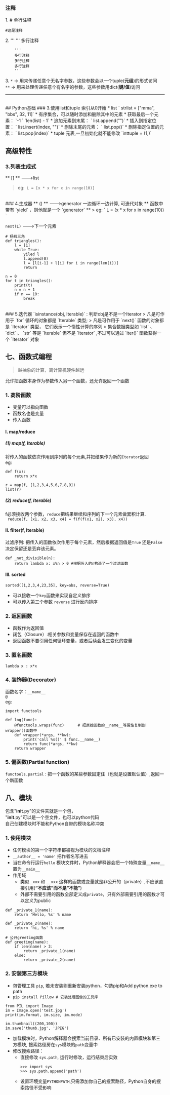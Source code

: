 ### 注释
1\. \# 单行注释   

`#这是注释`   

2\. ''' ''' 多行注释
```
    '''
    多行注释
    多行注释
    多行注释
    '''
```
3\. `*`     -> 用来传递任意个无名字参数，这些参数会以一个tuple(**元组**)的形式访问   
    `**`    -> 用来处理传递任意个有名字的参数，这些参数用dict(**键/值**)访问     
****
</br>
## Python基础
### 3.使用list和tuple
索引从0开始
* list
    ` strlist = ["mma", "bbs", 32, 11]`   
    * 有序集合，可以随时添加和删除其中的元素
    * 获取最后一个元素：    
        `-1 `   
        `len(list) - 1` 
    * 追加元素到末尾：      
        ` list.append("")`   
    * 插入到指定位置：   
        ` list.insert(index, "")`
    * 删除末尾的元素：   
        ` list.pop()`   
    * 删除指定位置的元素：   
        ` list.pop(index)`
* tuple   
   元表,一旦初始化就不能修改  
   `inttuple = (1,)`   
    

## 高级特性   
### 3.列表生成式   

** [] **    --->list  
> eg:` L = [x * x for x in range(10)]`   

</br>
### 4.生成器   
** () **      --->generator 一边循环一边计算, 可迭代对象    
** 函数中带有 `yield` ，则他就是一个 `generator` **
> eg: ` L = (x * x for x in range(10)) ` 

`next(L)`                 --->下一个元素

```    
# 杨辉三角
def triangles():
    l = [1]
    while True:
        yiled l
        l.append(0)
        l = [l[i-1] + l[i] for i in range(len(i))]
        return

n = 0
for t in triangles():
    print(t)
    n = n + 1
    if n == 10:
        break
```
</br>
### 5.迭代器   
 `isinstance(obj, Iterable)` : 判断obj是不是一个Iterator
> 凡是可作用于 `for` 循环的对象都是 `Iterable` 类型;    
> 凡是可作用于 `next()` 函数的对象都是 `Iterator` 类型， 它们表示一个惰性计算的序列    
> 集合数据类型如 `list` 、 `dict` 、 `str` 等是 `Iterable` 但不是 `Iterator` ,不过可以通过
 `iter()` 函数获得一个 `Iterator` 对象   
</br>

## 七、函数式编程
> 越抽象的计算，离计算机硬件越远   

允许把函数本身作为参数传入另一个函数，还允许返回一个函数

### 1. 高阶函数
* 变量可以指向函数
* 函数名也是变量  
* 传入函数   

#### I. map/reduce
##### (1) map(f, Iterable)
将传入的函数依次作用到序列的每个元素,并把结果作为新的`Iterator`返回   
eg:
```
def f(x):
    return x*x

r = map(f, [1,2,3,4,5,6,7,8,9])
list(r)
```
##### (2) reduce(f, Iterable)
f必须接收两个参数，`reduce`把结果继续和序列的下一个元素做累积计算.   
` reduce(f, [x1, x2, x3, x4] = f(f(f(x1, x2), x3), x4))`   


#### II. filter(f, Iterable)
过滤序列: 把传入的函数依次作用于每个元素，然后根据返回值是`True` 还是`False`决定保留还是丢弃该元素。   
```
def _not_divisible(n):
    return lambda x: x%n > 0 #根据传入的n构造了一个过滤函数
```

#### III. sorted
`sorted([1,2,3,4,23,35], key=abs, reverse=True)`   
* 可以接收一个`key`函数来实现自定义排序   
* 可以传入第三个参数 `reverse` 进行反向排序   

### 2. 返回函数
* 函数作为返回值   
* 闭包（Closure）:相关参数和变量保存在返回的函数中   
* 返回函数不要引用任何循环变量，或者后续会发生变化的变量  

### 3. 匿名函数
`lambda x : x*x `

### 4. 装饰器(Decorator)
 函数名字：`__name__`   
`@`   
eg:   
```
import functools

def log(func):
    @functools.wraps(func)      # 把原始函数的__name__等属性复制到wrapper()函数中
    def wrapper(*args, **kw):
        print('call %s()' $ func.__name__)
        return func(*args, **kw)
    return wrapper
```
### 5. 偏函数(Partial function)

`functools.partial` : 把一个函数的某些参数固定住（也就是设置默认值）,返回一个新函数   


## 八、模块
包含"__init__.py"的文件夹就是一个包，   
"__init__.py"可以是一个空文件，也可以python代码   
自己创建模块时不能和Python自带的模块名称冲突   

### 1. 使用模块
* 任何模块的第一个字符串都被视为模块的文档注释
* `__author__ = 'name'` 把作者名写进去
* 当在命令行运行`hello` 模块文件时，Python解释器会把一个特殊变量`__name__`置为`__main__`   
* 作用域   
    * 类似 `_xxx` 和 `__xxx` 这样的函数或变量就是非公开的（private）,不应该直接引用(**“不应该”而不是“不能”**)   
    * 外部不需要引用的函数全部定义成`private`，只有外部需要引用的函数才可以定义为public   

```
def _private_1(name):
    return 'Hello, %s' % name

def _private_2(name):
    return 'hi, %s' % name

# 公开greeting函数
def greeting(name): 
    if len(name) > 3:
        return _private_1(name)
    else:
        return _private_2(name)

```

### 2. 安装第三方模块
* 包管理工具 `pip`, 若未安装则重新安装python，勾选pip和Add python.exe to path   
* `pip install Pillow # 安装处理图像的工具库`   

```
from PIL import Image
im = Image.open('test.jpg')
print(im.format, im.size, im.mode)

im.thumbnail((200,100))
im.save('thumb.jpg', 'JPEG')

```   
* 加载模块时，Python解释器会搜索当前目录、所有已安装的内置模块和第三方模块,
  搜索路径房在`sys`模块的`path`变量中
* 修改搜索路径：   
    * 直接修改 `sys.path`, 运行时修改，运行结束后实效
        ```
        >>> import sys
        >>> sys.path.append('path')
        ```   
    * 设置环境变量`PYTHONPATH`,只需添加你自己的搜索路径，Python自身的搜索路径不受影响


